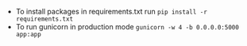 - To install packages in requirements.txt run `pip install -r requirements.txt`
- To run gunicorn in production mode `gunicorn -w 4 -b 0.0.0.0:5000 app:app`
